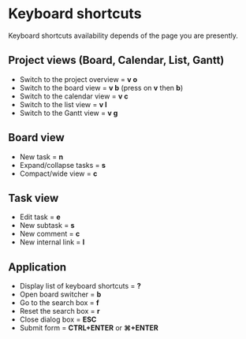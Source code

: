 Keyboard shortcuts
==================

Keyboard shortcuts availability depends of the page you are presently.

Project views (Board, Calendar, List, Gantt)
--------------------------------------------

- Switch to the project overview = **v o**
- Switch to the board view = **v b** (press on **v** then **b**)
- Switch to the calendar view = **v c**
- Switch to the list view = **v l**
- Switch to the Gantt view = **v g**

Board view
----------

- New task = **n**
- Expand/collapse tasks = **s**
- Compact/wide view = **c**

Task view
---------

- Edit task = **e**
- New subtask = **s**
- New comment = **c**
- New internal link = **l**

Application
-----------

- Display list of keyboard shortcuts = **?**
- Open board switcher = **b**
- Go to the search box = **f**
- Reset the search box = **r**
- Close dialog box = **ESC**
- Submit form = **CTRL+ENTER** or **⌘+ENTER**
